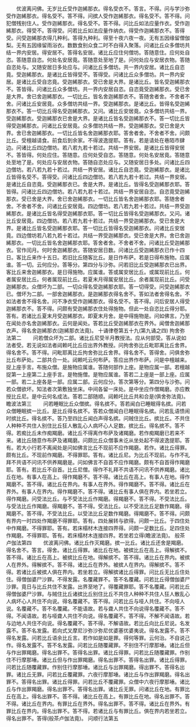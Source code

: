 <!-- { "loadSidebar": true } -->
　　优波离问佛。无岁比丘受作迦絺那衣。得名受衣不。答言。不得。问与学沙弥受作迦絺那衣。得名受不。答不得。问摈人受作迦絺那衣。得名受不。答不得。问犯僧残别住人。受作迦絺那衣。得名受不。答不得。问比丘如法应量作衣。受作迦絺那衣。得受不。答得受。问若比丘如法应量作纳衣。得受作迦絺那衣不。答得受。问受迦絺那衣得几种利。答得九种利。得至十夜六夜一夜。无有五因缘留僧伽梨。无有五因缘留雨浴衣。数数食别众食二时不白得入聚落。问诸比丘众多僧坊共结一界内安居。得安居不。答得名安居。诸比丘应住何僧坊。答随意住。应何处自恣。答随意自恣。何处名安居竟。答随意处至地了是。问何处应与安居衣物。答随自恣处与。又随安居日多处应与。问诸比丘多僧坊。共一界内安居。诸比丘自恣竟。受迦絺那衣。是诸比丘皆得受不。答得受。问诸比丘众多僧坊。共一界内安居。是诸比丘受自恣竟。受迦絺那衣。受已舍是大界。是诸比丘。皆名受迦絺那衣不。答皆得。问诸比丘众多僧坊。共一界内安居自恣。自恣竟受迦絺那衣。受已舍是大界。舍已舍迦絺那衣。一切比丘。皆名舍迦絺那衣不。答随舍者舍。不舍者不舍。问诸比丘安居竟。众多僧坊共结一界。受迦絺那衣。是诸比丘。皆得名受迦絺那衣不。答一切比丘得名受迦絺那衣。又问。诸比丘安居竟。众多僧坊共结一界。受迦絺那衣。受迦絺那衣已舍是大界。是诸比丘皆名受迦絺那衣不。答一切比丘皆得受迦絺那衣。问诸比丘安居竟。众多僧坊共结一界。受迦絺那衣。受已舍是大界。舍已舍迦絺那衣。一切比丘皆名舍迦絺那衣耶。答舍者舍。不舍者不舍。问颇比丘。受檀越请食。前食后到余家。不得波逸提耶。答有。若是请处在巷陌市肆边。问诸比丘四边僧坊。若八若九若十若过。共结一界安居。是诸比丘皆得安居不。答皆得。何处应住。答随意。应何处受自恣。答随意。何处名安居竟。答随意处至地了是。何处应与安居衣物。答随自恣处应与。又随安居日多处。问诸比丘四边僧坊。若八若九若十若过。共结一界安居。诸比丘自恣竟。受迦絺那衣。是诸比丘皆得名受不。答得受。问诸比丘四边僧坊。若八若九若十若过。共结一界安居。是诸比丘自恣竟。受迦絺那衣已。舍是大界。是诸比丘。皆得名受迦絺那衣耶。答皆得。问诸比丘四边僧坊。若八若九若十若过。共结一界安居自恣。自恣竟受迦絺那衣。受已舍是大界。舍已舍迦絺那衣。一切比丘皆名舍迦絺那衣耶。答随舍者舍。不舍者不舍。问诸比丘安居竟。四边僧坊。若八若九若十若过。共结一界受迦絺那衣。是诸比丘皆名得受迦絺那衣耶。答一切比丘皆得名受迦絺那衣。又问。诸比丘安居竟。四边僧坊。若八若九若十若过。共结一界受迦絺那衣。受已舍是大界。是诸比丘皆名受迦絺那衣耶。答一切比丘皆得名受迦絺那衣。问诸比丘安居竟。四边僧坊若八若九若十若过。共结一界受迦絺那衣。受已舍是大界。舍已舍迦絺那衣。一切比丘皆名舍迦絺那衣耶。答舍者舍。不舍者不舍。问诸比丘受迦絺那衣。官作闰月。何时舍迦絺那衣。答随安居日数。问诸比丘受迦絺那衣已作十四日。客比丘来作十五日。若旧比丘随客比丘。是日作布萨。若是日得布施物。应属谁。答一切。云何应分。答等分。第四分与沙弥。问若旧比丘受迦絺那衣已出界。客比丘来舍迦絺那衣。是日得施物。应属谁。答或属安居比丘。或属现前比丘。何者属安居比丘。何者属现前比丘。若夏末月得属安居比丘。余者属现前比丘。问受迦絺那衣。众僧坏为二部。一切众得名受迦絺那衣耶。答一切得受。问受迦絺那衣已。僧坏为二部。一部舍迦絺那衣。是迦絺那衣得名舍不。答如法者舍得名舍。不如法者舍不得名舍。问不净衣受作迦絺那衣。得名受不。答不得。问后安居人得受迦絺那衣不。答不得。问颇有受迦絺那衣住处得施物。但此一处自恣比丘得分耶。答有。若诸比丘夏末月受迦絺那衣。即夏末月舍。是中得施物是。问如佛言。乃至在闻处亦名舍迦絺那衣。云何是闻处。答若比丘受迦絺那衣在界外。闻僧舍迦絺那衣声。得名舍迦絺那衣(迦絺那衣法竟)。
十诵律卷第五十九(第九诵之四)
拘舍弥法第二
　　问若僧众坏为二部。诸比丘尼受半月教授法。应从何部受。答从说如法者受。若无说如法者闼赖吒比丘应出界外教授。问拘舍弥比丘毗耶离比丘舍界。得名舍不。答不得。问毗耶离比丘拘舍弥比丘舍界。得名舍不。答得舍。问俱舍弥比丘布萨处。二部共合一处。闼赖吒云何布萨。答应出界作布萨。问是中檀越来。捉上座手言。布施众僧。是施物应属谁。答随何部作上座。是物应属一部。若檀越捉第一上座第二上座手言。是物施僧。是物应属谁。答若二上座是一部上座。应属一部。若二上座各是一部。应属二部。云何应分。答次第等分。第四分与沙弥。问若众僧欲坏。知法者次第敷独坐床。中间各留一床处。是中坐应作僧羯磨。亦应教授比丘尼。是中云何名成法。答若二部随顺。闼赖吒比丘共和合是(俱舍弥法竟)。
瞻波法第三
　　问若睡眠比丘众僧摈。得名摈不。答若闻白已睡眠得名摈。问若众僧睡眠摈一比丘。是比丘得名摈不。答若众僧闻白已睡眠得名摈。问若乱语愦闹时摈比丘。得名摈不。答乃至四比丘闻白声得名摈。问贼住比丘。摈比丘。不共住人种种不共住人别住比丘狂人散乱心人病坏心人足数。摈比丘。得名摈不。答不得。若痴比丘未作痴羯磨。诸比丘不得离作布萨及诸羯磨。若作痴羯磨已若来不来。诸比丘随意作布萨及诸羯磨。问颇比丘众僧事未讫从坐处起不得波逸提耶。答有。若大小行若不离闻处是问如佛言比丘不现前不应作羯磨。若作。诸比丘得罪。颇有比丘。不现前作羯磨。不得罪耶。答有。诸比丘尼。为比丘不现前。与作不礼拜不共语不问讯不供养羯磨是。问如佛言不自首不应作羯磨。颇有不自首得作羯磨耶。答有。若比丘不自首。比丘尼僧。得作不礼拜不共语不问讯不供养羯磨。诸比丘在地。有事人在高上。得作羯磨不。答不得。诸比丘在高上。有事人在地。得作羯磨不。答不得。诸比丘在界内。有事人在界外。得作羯磨不。答不得。诸比丘在界外。有事人在界内。得作羯磨不。答不得。诸比丘有事人俱在界内。若坐若立。得作羯磨。问受法比丘。与不受法比丘作羯磨。得羯磨不。答不得。不受法比丘。与受法比丘作羯磨。得羯磨不。答不得。受法比丘。以不受法比丘足数作羯磨。得羯磨不。答不得。不受法比丘。以受法比丘足数作羯磨。得羯磨不。答不得。问颇有界内一时四处作羯磨不得罪耶。答有。四处展转与欲得。问颇一比丘。于四住处中作羯磨。不得罪耶。答有。若床榻材木连接四界得。问颇一足数比丘。足四住处作羯磨。不得罪耶。答有。若床榻材木连接四界。若坐若立得(瞻波法竟)。
般茶卢伽法第四
　　优波离问佛。诸比丘作灭羯磨。摈一比丘。诸比丘还舍是羯磨。得名舍不。答言。得舍。诸比丘得罪。诸比丘在地。被摈比丘在高上。得解摈不。答不得。诸比丘在高上。被摈比丘在地。得解摈不。答不得。诸比丘在界内。被摈人在界外。得解摈不。答不得。诸比丘在界外。被摈人在界内。得解摈不。答不得。若诸比丘被摈人俱在界内。若坐若立。得解摈诸比丘得罪。问比丘无比丘住处住。得僧伽婆尸沙罪。不得发露。名覆藏罪不。答不名覆藏。问若比丘得僧伽婆尸沙罪。竟日与比丘共住不发露。出界至地了。得覆藏罪耶。答不名覆藏。问若比丘得僧伽婆尸沙罪。与贼住比丘诸摈比丘别住比丘不共住人种种不共住人狂人散乱心人病坏心人共住不向说。得名覆藏不。答不得。问若比丘与哑人共住。不向哑人说。名覆藏不。答不名覆藏。不能语故。若与聋人共住不向说得名覆藏不。答不得。不闻语故。若与哑聋人共住不向说。得名覆藏不。答不得。不解不闻语故。若与边地人共住不向说。得名覆藏不。答不得。不解语故。若比丘向比丘尼说。名发露不。答不名发露。若向式叉摩尼沙弥沙弥尼优婆塞优婆夷说。得名发露不。答不得名发露。问若比丘语余比丘言。若作如是如是罪。得何等罪。云何治。不自说己作。得名发露不。答不名发露。问若比丘随覆藏罪。不别住不行摩那埵。诸比丘但与作出罪羯磨。得名出罪不。答得名出罪。诸比丘得罪。问若比丘随覆藏罪。作别住不行摩那埵。诸比丘但与作出罪羯磨。得名出罪不。答得名出罪。诸比丘得罪。问若比丘随覆藏罪。作别住行摩那埵。诸比丘与出罪羯磨。得出罪不。答得名出罪。诸比丘无罪。问若比丘覆藏罪。六夜行摩那埵。诸比丘与作出罪羯磨。得名出罪不。答得名出罪。诸比丘得罪。问若比丘不覆藏罪。众僧中六夜行摩那埵。诸比丘与作出罪羯磨。得名出罪不。答得名出罪。诸比丘无罪。问诸比丘在地。有罪比丘在高上。得名出罪不。答不得。诸比丘在高上。有罪比丘在地。得名出罪不。答不得。诸比丘在界内。有罪比丘在界外。得名出罪不。答不得。诸比丘在界外。有罪比丘在界内。得名出罪不。答不得。若诸比丘与有罪比丘。俱在界内若坐若立。得名出罪不。答得(般茶卢伽法竟)。
问顺行法第五
